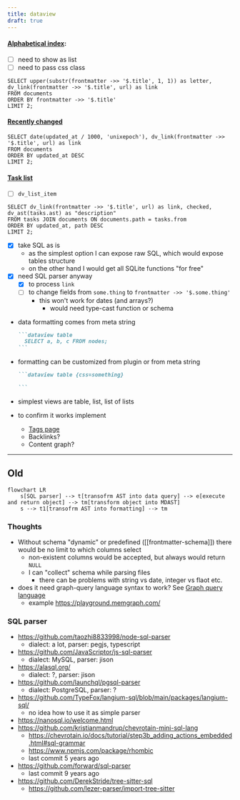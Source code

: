 ```yaml
---
title: dataview
draft: true
---
```


#### [Alphabetical index](https://astro-digital-garden.stereobooster.com/alphabetical/):

- [ ] need to show as list
- [ ] need to pass css class

```dataview list
SELECT upper(substr(frontmatter ->> '$.title', 1, 1)) as letter, dv_link(frontmatter ->> '$.title', url) as link
FROM documents
ORDER BY frontmatter ->> '$.title'
LIMIT 2;
```

#### [Recently changed](https://astro-digital-garden.stereobooster.com/recent/)

```dataview list
SELECT date(updated_at / 1000, 'unixepoch'), dv_link(frontmatter ->> '$.title', url) as link
FROM documents
ORDER BY updated_at DESC
LIMIT 2;
```

#### [Task list](https://astro-digital-garden.stereobooster.com/recipes/task-extraction/)

- [ ] `dv_list_item`

```dataview list
SELECT dv_link(frontmatter ->> '$.title', url) as link, checked, dv_ast(tasks.ast) as "description" 
FROM tasks JOIN documents ON documents.path = tasks.from
ORDER BY updated_at, path DESC
LIMIT 2;
```

- [x] take SQL as is
  - as the simplest option I can expose raw SQL, which would expose tables structure
  - on the other hand I would get all SQLite functions "for free"
- [x] need SQL parser anyway
  - [x] to process `link`
  - [ ] to change fields from `some.thing` to `frontmatter ->> '$.some.thing'`
    - this won't work for dates (and arrays?)
      - would need type-cast function or schema
- data formatting comes from meta string
  ````md
  ```dataview table
    SELECT a, b, c FROM nodes;
  ```
  ````
- formatting can be customized from plugin or from meta string

  ````md
  ```dataview table {css=something}

  ```
  ````

- simplest views are table, list, list of lists
- to confirm it works implement
  - [Tags page](https://astro-digital-garden.stereobooster.com/tags/)
  - Backlinks?
  - Content graph?

---

## Old

```mermaid
flowchart LR
    s[SQL parser] --> t[transofrm AST into data query] --> e[execute and return object] --> tm[transform object into MDAST]
    s --> t1[transofrm AST into formatting] --> tm
```

### Thoughts

- Without schema "dynamic" or predefined ([[frontmatter-schema]]) there would be no limit to which columns select
  - non-existent columns would be accepted, but always would return `NULL`
  - I can "collect" schema while parsing files
    - there can be problems with string vs date, integer vs flaot etc.
- does it need graph-query language syntax to work? See [Graph query language](https://graph.stereobooster.com/notes/Graph-query-language)
  - example https://playground.memgraph.com/
  
### SQL parser

- https://github.com/taozhi8833998/node-sql-parser
  - dialect: a lot, parser: pegjs, typescript
- https://github.com/JavaScriptor/js-sql-parser
  - dialect: MySQL, parser: jison
- https://alasql.org/
  - dialect: ?, parser: jison
- https://github.com/launchql/pgsql-parser
  - dialect: PostgreSQL, parser: ?
- https://github.com/TypeFox/langium-sql/blob/main/packages/langium-sql/
  - no idea how to use it as simple parser
- https://nanosql.io/welcome.html
- https://github.com/kristianmandrup/chevrotain-mini-sql-lang
  - https://chevrotain.io/docs/tutorial/step3b_adding_actions_embedded.html#sql-grammar
  - https://www.npmjs.com/package/rhombic
  - last commit 5 years ago
- https://github.com/forward/sql-parser
  - last commit 9 years ago
- https://github.com/DerekStride/tree-sitter-sql
  - https://github.com/lezer-parser/import-tree-sitter
